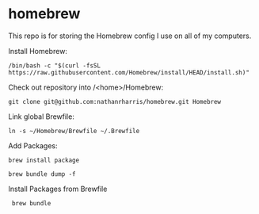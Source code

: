 # homebrew
This repo is for storing the Homebrew config I use on all of my computers.

Install Homebrew: 

```/bin/bash -c "$(curl -fsSL https://raw.githubusercontent.com/Homebrew/install/HEAD/install.sh)"```

Check out repository into /\<home\>/Homebrew:

```git clone git@github.com:nathanrharris/homebrew.git Homebrew```

Link global Brewfile:

```ln -s ~/Homebrew/Brewfile ~/.Brewfile```

Add Packages:

```brew install package```

```brew bundle dump -f```

Install Packages from Brewfile

``` brew bundle```
